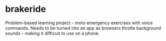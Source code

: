 # brakeride
Problem-based learning project - moto emergency exercises with voice commands.
Needs to be turned into an app as browsers throtle background sounds - making it difficult to use on a phone.
